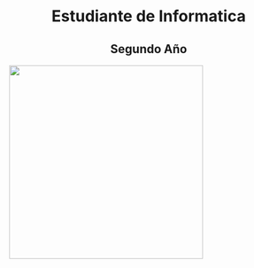 <div color="black">
<h1 align="center"> Estudiante de Informatica </h1>
<h2 align="center"> Segundo Año </h2>
<a border="10px white" href="https://github.com/BautistaMarquez/SegundoPrimerSemestre"> <img width ="350" src="https://github.com/user-attachments/assets/06cf0749-ebc2-4474-8c47-2f0206637369"> </a>
</div>


